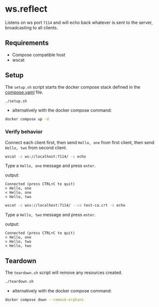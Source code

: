 # ws.reflect

Listens on ws port `7114` and will echo back whatever is sent to the server, broadcasting to all clients.

## Requirements

- Compose compatible host
- wscat

## Setup

The `setup.sh` script starts the docker compose stack defined in the [compose.yaml](compose.yaml) file.

```bash
./setup.sh
```

- alternatively with the docker compose command:

```bash
docker compose up -d
```

### Verify behavior

Connect each client first, then send `Hello, one` from first client, then send `Hello, two` from second client.

```bash
wscat -c ws://localhost:7114/ -s echo
```

Type a `Hello, one` message and press `enter`.

output:

```text
Connected (press CTRL+C to quit)
> Hello, one
< Hello, one
< Hello, two
```

```bash
wscat -c wss://localhost:7114/ --ca test-ca.crt -s echo
```

Type a `Hello, two` message and press `enter`.

output:

```text
Connected (press CTRL+C to quit)
< Hello, one
> Hello, two
< Hello, two
```

## Teardown

The `teardown.sh` script will remove any resources created.

```bash
./teardown.sh
```

- alternatively with the docker compose command:

```bash
docker compose down --remove-orphans
```
